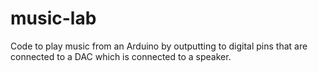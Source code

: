 # music-lab
Code to play music from an Arduino by outputting to digital pins that are connected to a DAC which is connected to a speaker.
